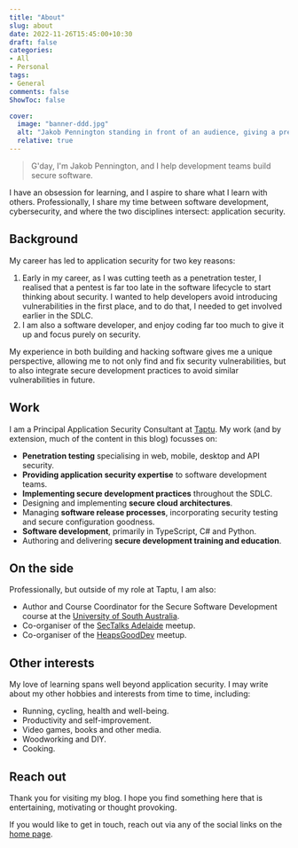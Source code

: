 ```yaml
---
title: "About"
slug: about
date: 2022-11-26T15:45:00+10:30
draft: false
categories:
- All
- Personal
tags:
- General
comments: false
ShowToc: false

cover:
  image: "banner-ddd.jpg"
  alt: "Jakob Pennington standing in front of an audience, giving a presentation on DevSecOps at the DDD Adelaide conference."
  relative: true
---
```


> G'day, I'm Jakob Pennington, and I help development teams build secure software.

I have an obsession for learning, and I aspire to share what I learn with others. Professionally, I share my time between software development, cybersecurity, and where the two disciplines intersect: application security.

## Background

My career has led to application security for two key reasons:
1. Early in my career, as I was cutting teeth as a penetration tester, I realised that a pentest is far too late in the software lifecycle to start thinking about security. I wanted to help developers avoid introducing vulnerabilities in the first place, and to do that, I needed to get involved earlier in the SDLC.
2. I am also a software developer, and enjoy coding far too much to give it up and focus purely on security. 

My experience in both building and hacking software gives me a unique perspective, allowing me to not only find and fix security vulnerabilities, but to also integrate secure development practices to avoid similar vulnerabilities in future.

## Work

I am a Principal Application Security Consultant at [Taptu](https://www.taptu.com.au). My work (and by extension, much of the content in this blog) focusses on:
* **Penetration testing** specialising in web, mobile, desktop and API security.
* **Providing application security expertise** to software development teams.
* **Implementing secure development practices** throughout the SDLC.
* Designing and implementing **secure cloud architectures**.
* Managing **software release processes**, incorporating security testing and secure configuration goodness.
* **Software development**, primarily in TypeScript, C# and Python.
* Authoring and delivering **secure development training and education**.

## On the side

Professionally, but outside of my role at Taptu, I am also:
* Author and Course Coordinator for the Secure Software Development course at the [University of South Australia](https://twitter.com/universitysa).
* Co-organiser of the [SecTalks Adelaide](https://twitter.com/sectalks_ADL) meetup.
* Co-organiser of the [HeapsGoodDev](https://twitter.com/heapsgooddev) meetup.

## Other interests

My love of learning spans well beyond application security. I may write about my other hobbies and interests from time to time, including:
* Running, cycling, health and well-being.
* Productivity and self-improvement.
* Video games, books and other media.
* Woodworking and DIY.
* Cooking.

## Reach out

Thank you for visiting my blog. I hope you find something here that is entertaining, motivating or thought provoking.

If you would like to get in touch, reach out via any of the social links on the [home page](/).
